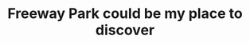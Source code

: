 ---
title: "Freeway Park could be my place to discover"
layout: picture
contains:
  - CHALK
  - connect w/ nature
  - COVEFEFE
  - DANCE!
  - Discover
  - do yoga
  - eat popsicles
  - eat sushi
  - Enjoy lunch
  - enjoy nature
  - enjoy the beauty
  - From Colorado & NY
  - Have a coffee or glass of wine at a cafe located at this site
  - Have a picnic
  - kids play area
  - Kick it?
  - kiss♥
  - make friends
  - Meditate
  - me too!
  - More For Dogs
  - movie night
  - not recommended
  - O2 to our poor
  - off leash grassy area
  - or NOT
  - outdoor music
  - SEATTLE IS DOPE
  - Set up a hammock & Read
  - SHOOT HEROIN
  - SKATE
  - Smell Grass & Flowers
  - Smell the Flowers
  - Sunbathe
  - Tai Chi
  - Take a morning walk
  - take my dog potty
  - THE BEST HIDDEN SHORTCUT THRU TOWN
  - throw a picnic
  - visit the oracle
  - walk and dream
  - walk home
  - walk my turtles
location:
  - Freeway Park
picture: /assets/camera-roll/2017/2017-06-03-freeway-park-could-be-my-place-to-discover/20170603_022909080_iOS.jpg
thumbnail: /assets/camera-roll/2017/2017-06-03-freeway-park-could-be-my-place-to-discover/20170603_022909080_iOS-thumbnail.jpg
tags:
  - photograph
  - Freeway Park
  - Colorado
  - New York
  - Seattle
---